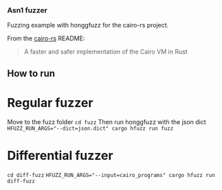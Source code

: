 ### Asn1 fuzzer

Fuzzing example with honggfuzz for the cairo-rs project.

From the [cairo-rs](https://github.com/lambdaclass/cairo-rs) README:
> A faster and safer implementation of the Cairo VM in Rust


## How to run

# Regular fuzzer
Move to the fuzz folder 
`cd fuzz`
Then run honggfuzz with the json dict
`HFUZZ_RUN_ARGS="--dict=json.dict" cargo hfuzz run fuzz`

# Differential fuzzer
`cd diff-fuzz`
`HFUZZ_RUN_ARGS="--input=cairo_programs" cargo hfuzz run diff-fuzz`
